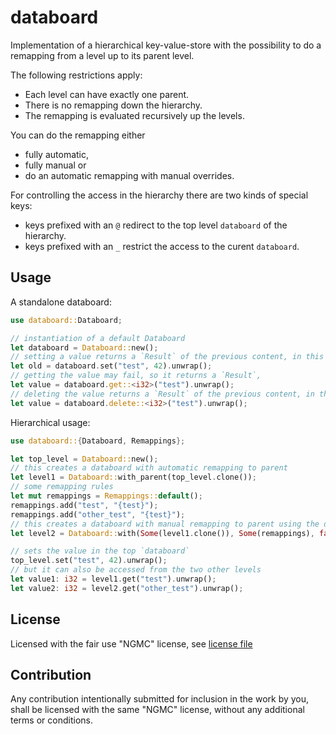 # databoard
Implementation of a hierarchical key-value-store with the possibility to do a remapping from a level up to its parent level.

The following restrictions apply:
- Each level can have exactly one parent. 
- There is no remapping down the hierarchy.
- The remapping is evaluated recursively up the levels.

You can do the remapping either
- fully automatic,
- fully manual or 
- do an automatic remapping with manual overrides.

For controlling the access in the hierarchy there are two kinds of special keys:
- keys prefixed with an `@` redirect to the top level `databoard` of the hierarchy.
- keys prefixed with an `_` restrict the access to the curent `databoard`.

## Usage

A standalone databoard:

```rust
use databoard::Databoard;

// instantiation of a default Databoard
let databoard = Databoard::new();
// setting a value returns a `Result` of the previous content, in this case a `None`. 
let old = databoard.set("test", 42).unwrap();
// getting the value may fail, so it returns a `Result`,
let value = databoard.get::<i32>("test").unwrap();
// deleting the value returns a `Result` of the previous content, in this case `42`.
let value = databoard.delete::<i32>("test").unwrap();

```
Hierarchical usage:
```rust
use databoard::{Databoard, Remappings};

let top_level = Databoard::new();
// this creates a databoard with automatic remapping to parent
let level1 = Databoard::with_parent(top_level.clone());
// some remapping rules
let mut remappings = Remappings::default();
remappings.add("test", "{test}");
remappings.add("other_test", "{test}");
// this creates a databoard with manual remapping to parent using the defined remapping rules
let level2 = Databoard::with(Some(level1.clone()), Some(remappings), false);

// sets the value in the top `databoard`
top_level.set("test", 42).unwrap();
// but it can also be accessed from the two other levels
let value1: i32 = level1.get("test").unwrap();
let value2: i32 = level2.get("other_test").unwrap();
```

## License

Licensed with the fair use "NGMC" license, see [license file](https://github.com/stepkun/behaviortree/blob/main/LICENSE)

## Contribution

Any contribution intentionally submitted for inclusion in the work by you,
shall be licensed with the same "NGMC" license, without any additional terms or conditions.
